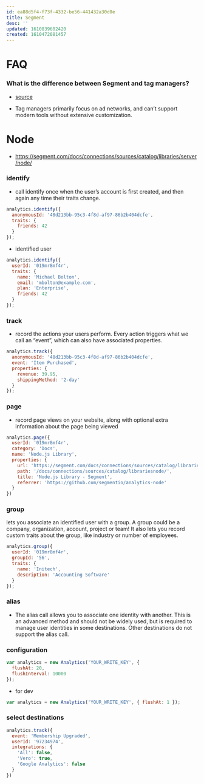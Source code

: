 ```yaml
---
id: ea88d5f4-f73f-4332-be56-441432a30d0e
title: Segment
desc: ''
updated: 1610839602420
created: 1610472081457
---
```


# FAQ

### What is the difference between Segment and tag managers? 
- [source](https://segment.com/docs/guides/segment-vs-tag-managers/)

- Tag managers primarily focus on ad networks, and can’t support modern tools without extensive customization.



# Node
- https://segment.com/docs/connections/sources/catalog/libraries/server/node/

### identify 
-  call identify once when the user’s account is first created, and then again any time their traits change.

```js
analytics.identify({
  anonymousId: '48d213bb-95c3-4f8d-af97-86b2b404dcfe',
  traits: {
    friends: 42
  }
});
```

- identified user
```js
analytics.identify({
  userId: '019mr8mf4r',
  traits: {
    name: 'Michael Bolton',
    email: 'mbolton@example.com',
    plan: 'Enterprise',
    friends: 42
  }
});
```

### track
- record the actions your users perform. Every action triggers what we call an “event”, which can also have associated properties.


```js
analytics.track({
  anonymousId: '48d213bb-95c3-4f8d-af97-86b2b404dcfe',
  event: 'Item Purchased',
  properties: {
    revenue: 39.95,
    shippingMethod: '2-day'
  }
});
```

### page
- record page views on your website, along with optional extra information about the page being viewed

```js
analytics.page({
  userId: '019mr8mf4r',
  category: 'Docs',
  name: 'Node.js Library',
  properties: {
    url: 'https://segment.com/docs/connections/sources/catalog/librariesnode',
    path: '/docs/connections/sources/catalog/librariesnode/',
    title: 'Node.js Library - Segment',
    referrer: 'https://github.com/segmentio/analytics-node'
  }
})
```

### group 
lets you associate an identified user with a group. A group could be a company, organization, account, project or team! It also lets you record custom traits about the group, like industry or number of employees.


```js
analytics.group({
  userId: '019mr8mf4r',
  groupId: '56',
  traits: {
    name: 'Initech',
    description: 'Accounting Software'
  }
});
```

### alias
- The alias call allows you to associate one identity with another. This is an advanced method and should not be widely used, but is required to manage user identities in some destinations. Other destinations do not support the alias call.

### configuration

```js
var analytics = new Analytics('YOUR_WRITE_KEY', {
  flushAt: 20,
  flushInterval: 10000
});
```

- for dev
```js
var analytics = new Analytics('YOUR_WRITE_KEY', { flushAt: 1 });
```

### select destinations

```js
analytics.track({
  event: 'Membership Upgraded',
  userId: '97234974',
  integrations: {
    'All': false,
    'Vero': true,
    'Google Analytics': false
  }
})
```